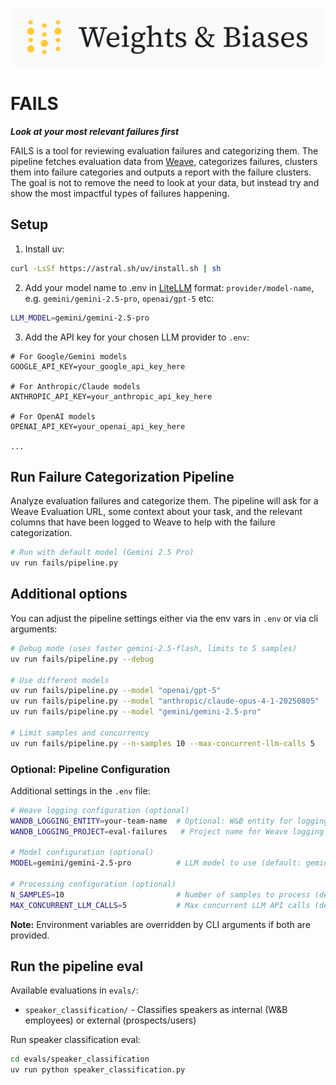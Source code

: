 <p align="center">
  <picture>
    <source media="(prefers-color-scheme: dark)" srcset="https://raw.githubusercontent.com/wandb/wandb/main/assets/logo-dark.svg">
    <source media="(prefers-color-scheme: light)" srcset="https://raw.githubusercontent.com/wandb/wandb/main/assets/logo-light.svg">
    <img src="https://raw.githubusercontent.com/wandb/wandb/main/assets/logo-light.svg" width="600" alt="Weights & Biases">
  </picture>
</p>


# FAILS

***Look at your most relevant failures first***

FAILS is a tool for reviewing evaluation failures and categorizing them. The pipeline fetches evaluation data from [Weave](https://weave-docs.wandb.ai/), categorizes failures, clusters them into failure categories and outputs a report with the failure clusters. The goal is not to remove the need to look at your data, but instead try and show the most impactful types of failures happening.

## Setup

1. Install uv:
```bash
curl -LsSf https://astral.sh/uv/install.sh | sh
```

2. Add your model name to .env in [LiteLLM](https://docs.litellm.ai/docs/providers) format: `provider/model-name`, e.g. `gemini/gemini-2.5-pro`, `openai/gpt-5` etc:

```bash
LLM_MODEL=gemini/gemini-2.5-pro
```

3. Add the API key for your chosen LLM provider to `.env`:
```env
# For Google/Gemini models
GOOGLE_API_KEY=your_google_api_key_here

# For Anthropic/Claude models  
ANTHROPIC_API_KEY=your_anthropic_api_key_here

# For OpenAI models
OPENAI_API_KEY=your_openai_api_key_here

...
```

## Run Failure Categorization Pipeline

Analyze evaluation failures and categorize them. The pipeline will ask for a Weave Evaluation URL, some context about your task, and the relevant columns that have been logged to Weave to help with the failure categorization. 

```bash
# Run with default model (Gemini 2.5 Pro)
uv run fails/pipeline.py
```

## Additional options
You can adjust the pipeline settings either via the env vars in `.env` or via cli arguments:

```bash
# Debug mode (uses faster gemini-2.5-flash, limits to 5 samples)
uv run fails/pipeline.py --debug

# Use different models
uv run fails/pipeline.py --model "openai/gpt-5"
uv run fails/pipeline.py --model "anthropic/claude-opus-4-1-20250805"
uv run fails/pipeline.py --model "gemini/gemini-2.5-pro"

# Limit samples and concurrency
uv run fails/pipeline.py --n-samples 10 --max-concurrent-llm-calls 5
```

### Optional: Pipeline Configuration
Additional settings in the `.env` file:

```bash
# Weave logging configuration (optional)
WANDB_LOGGING_ENTITY=your-team-name  # Optional: W&B entity for logging
WANDB_LOGGING_PROJECT=eval-failures   # Project name for Weave logging (default: eval-failures)

# Model configuration (optional)
MODEL=gemini/gemini-2.5-pro          # LLM model to use (default: gemini/gemini-2.5-pro)

# Processing configuration (optional)
N_SAMPLES=10                         # Number of samples to process (default: all)
MAX_CONCURRENT_LLM_CALLS=5           # Max concurrent LLM API calls (default: 20)
```

**Note:** Environment variables are overridden by CLI arguments if both are provided.

## Run the pipeline eval

Available evaluations in `evals/`:
- `speaker_classification/` - Classifies speakers as internal (W&B employees) or external (prospects/users)

Run speaker classification eval:
```bash
cd evals/speaker_classification
uv run python speaker_classification.py
```
